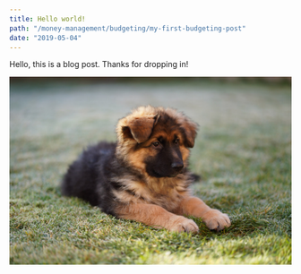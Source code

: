 ```yaml
---
title: Hello world!
path: "/money-management/budgeting/my-first-budgeting-post"
date: "2019-05-04"
---
```


Hello, this is a blog post. Thanks for dropping in!

![Puppy](./puppy.jpg)
